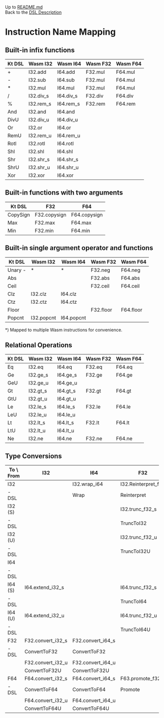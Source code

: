 Up to [README.md](../README.md)  
Back to the [DSL Description](dsl_description.md)

# Instruction Name Mapping

## Built-in infix functions

| Kt DSL | Wasm I32  | Wasm I64  | Wasm F32 | Wasm F64 |
|--------|-----------|-----------|----------|----------|
| +      | I32.add   | I64.add   | F32.mul  | F64.mul  |
| -      | I32.sub   | I64.sub   | F32.mul  | F64.mul  |
| *      | I32.mul   | I64.mul   | F32.mul  | F64.mul  |
| /      | I32.div_s | I64.div_s | F32.div  | F64.div  |
| %      | I32.rem_s | I64.rem_s | F32.rem  | F64.rem  |
| And    | I32.and   | I64.and   |          |          |
| DivU   | I32.div_u | I64.div_u |          |          |
| Or     | I32.or    | I64.or    |          |          |
| RemU   | I32.rem_u | I64.rem_u |          |          |
| Rotl   | I32.rotl  | I64.rotl  |          |          |   
| Shl    | I32.shl   | I64.shl   |          |          |
| Shr    | I32.shr_s | I64.shr_s |          |          |
| ShrU   | I32.shr_u | I64.shr_u |          |          |
| Xor    | I32.xor   | I64.xor   |          |          |

## Built-in functions with two arguments

| Kt DSL   | F32          | F64          |
|----------|--------------|--------------|
| CopySign | F32.copysign | F64.copysign |
| Max      | F32.max      | F64.max      |
| Min      | F32.min      | F64.min      |


## Built-in single argument operator and functions

| Kt DSL  | Wasm I32   | Wasm I64   | Wasm F32  | Wasm F64  |
|---------|------------|------------|-----------|-----------|
| Unary - | *          | *          | F32.neg   | F64.neg   | 
| Abs     |            |            | F32.abs   | F64.abs   |
| Ceil    |            |            | F32.ceil  | F64.ceil  |
| Clz     | I32.clz    | I64.clz    |           |           | 
| Ctz     | I32.ctz    | I64.ctz    |           |           |
| Floor   |            |            | F32.floor | F64.floor |
| Popcnt  | I32.popcnt | I64.popcnt |           |           |      

*) Mapped to multiple Wasm instructions for convenience.

## Relational Operations

| Kt DSL | Wasm I32 | Wasm I64 | Wasm F32 | Wasm F64 |
|--------|----------|----------|----------|----------|
| Eq     | I32.eq   | I64.eq   | F32.eq   | F64.eq   |
| Ge     | I32.ge_s | I64.ge_s | F32.ge   | F64.ge   |
| GeU    | I32.ge_u | I64.ge_u |          |          |
| Gt     | I32.gt_s | I64.gt_s | F32.gt   | F64.gt   |
| GtU    | I32.gt_u | I64.gt_u |          |          |
| Le     | I32.le_s | I64.le_s | F32.le   | F64.le   |
| LeU    | I32.le_u | I64.le_u |          |          |
| Lt     | I32.lt_s | I64.lt_s | F32.lt   | F64.lt   |
| LtU    | I32.lt_u | I64.lt_u |          |          |
| Ne     | I32.ne   | I64.ne   | F32.ne   | F64.ne   |


## Type Conversions

| To \ From | I32               | I64               | F32                 | F64                 |
|-----------|-------------------|-------------------|---------------------|---------------------|
| I32       |                   | I32.wrap_i64      | I32.Reinterpret_f32 |                     |
| - DSL     |                   | Wrap              | Reinterpret         |                     |
| I32 (S)   |                   |                   | I32.trunc_f32_s     | I32.trunc_f64_s     |
| - DSL     |                   |                   | TruncToI32          | TruncToI32          |
| I32 (U)   |                   |                   | I32.trunc_f32_u     | I32.trunc_f64_u     |
| - DSL     |                   |                   | TruncToI32U         | TruncToI32U         |
| I64       |                   |                   |                     | I64.Reinterpret_f64 | 
| - DSL     |                   |                   |                     | Reinterpret         |
| I64 (S)   | I64.extend_i32_s  |                   | I64.trunc_f32_s     | I64.trunc_f64_s     |
| - DSL     |                   |                   | TruncToI64          | TruncToI64          |
| I64 (U)   | I64.extend_i32_u  |                   | I64.trunc_f32_u     | I64.trunc_f64_u     |
| - DSL     |                   |                   | TruncToI64U         | TruncToI64U         |
| F32       | F32.convert_i32_s | F32.convert_i64_s |                     | F32.demote_f64      |
| -DSL      | ConvertToF32      | ConvertToF32      |                     | Demote              |
|           | F32.convert_i32_u | F32.convert_i64_u |                     |                     |
|           | ConvertToF32U     | ConvertToF32U     |                     |                     |
| F64       | F64.convert_i32_s | F64.convert_i64_s | F63.promote_f32     |                     |
| -DSL      | ConvertToF64      | ConvertToF64      | Promote             |                     |
|           | F64.convert_i32_u | F64.convert_i64_u |                     |                     |
|           | ConvertToF64U     | ConvertToF64U     |                     |                     |

